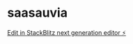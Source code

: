 # saasauvia

[Edit in StackBlitz next generation editor ⚡️](https://stackblitz.com/~/github.com/AUVIASAAS/saasauvia)